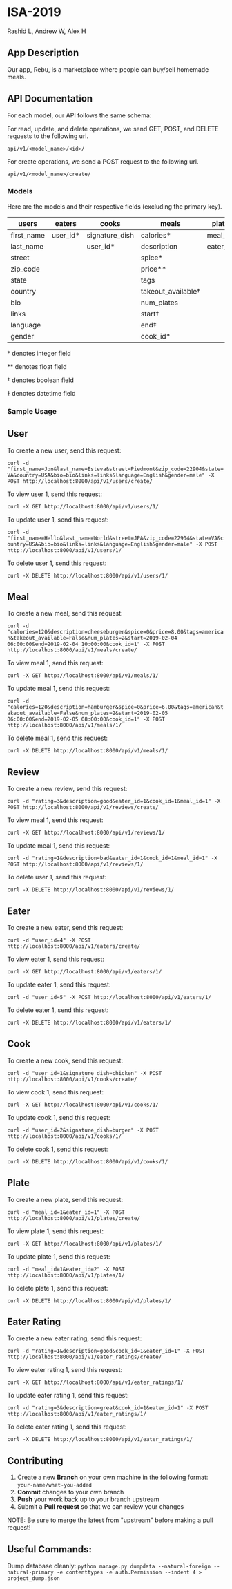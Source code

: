 # ISA-2019
Rashid L, Andrew W, Alex H

## App Description
Our app, Rebu, is a marketplace where people can buy/sell homemade meals. 

## API Documentation
For each model, our API follows the same schema:

For read, update, and delete operations, we send GET, POST, and DELETE requests to the following url.

`api/v1/<model_name>/<id>/`

For create operations, we send a POST request to the following url.

`api/v1/<model_name>/create/`

### Models
Here are the models and their respective fields (excluding the primary key).

| users      	| eaters  	| cooks          	| meals             	| plates   	| eater_ratings 	| reviews     	|
|------------	|---------	|----------------	|-------------------	|----------	|---------------	|-------------	|
| first_name 	| user_id*	| signature_dish 	| calories*         	| meal_id* 	| rating*       	| rating*     	|
| last_name  	|         	| user_id*       	| description       	| eater_id*	| description   	| description 	|
| street     	|         	|                	| spice*            	|          	| cook_id*      	| eater_id*   	|
| zip_code   	|         	|                	| price**           	|          	| eater_id*     	| cook_id*    	|
| state      	|         	|                	| tags              	|          	|               	| meal_id*    	|
| country    	|         	|                	| takeout_available†	|          	|               	|             	|
| bio        	|         	|                	| num_plates        	|          	|               	|             	|
| links      	|         	|                	| start‡            	|          	|               	|             	|
| language   	|         	|                	| end‡              	|          	|               	|             	|
| gender     	|         	|                	| cook_id*          	|          	|               	|             	|

\* denotes integer field

\** denotes float field

† denotes boolean field

‡ denotes datetime field

### Sample Usage
## User
To create a new user, send this request:

`curl -d "first_name=Jon&last_name=Esteva&street=Piedmont&zip_code=22904&state=VA&country=USA&bio=bio&links=links&language=English&gender=male" -X POST http://localhost:8000/api/v1/users/create/`

To view user 1, send this request:

`curl -X GET http://localhost:8000/api/v1/users/1/`

To update user 1, send this request:

`curl -d "first_name=Hello&last_name=World&street=JPA&zip_code=22904&state=VA&country=USA&bio=bio&links=links&language=English&gender=male" -X POST http://localhost:8000/api/v1/users/1/`

To delete user 1, send this request:

`curl -X DELETE http://localhost:8000/api/v1/users/1/`

## Meal
To create a new meal, send this request:

`curl -d "calories=120&description=cheeseburger&spice=0&price=8.00&tags=american&takeout_available=False&num_plates=2&start=2019-02-04 06:00:00&end=2019-02-04 10:00:00&cook_id=1" -X POST http://localhost:8000/api/v1/meals/create/`

To view meal 1, send this request:

`curl -X GET http://localhost:8000/api/v1/meals/1/`

To update meal 1, send this request:

`curl -d "calories=120&description=hamburger&spice=0&price=6.00&tags=american&takeout_available=False&num_plates=2&start=2019-02-05 06:00:00&end=2019-02-05 08:00:00&cook_id=1" -X POST http://localhost:8000/api/v1/meals/1/`

To delete meal 1, send this request:

`curl -X DELETE http://localhost:8000/api/v1/meals/1/`

## Review
To create a new review, send this request:

`curl -d "rating=3&description=good&eater_id=1&cook_id=1&meal_id=1" -X POST http://localhost:8000/api/v1/reviews/create/`

To view meal 1, send this request:

`curl -X GET http://localhost:8000/api/v1/reviews/1/`

To update meal 1, send this request:

`curl -d "rating=1&description=bad&eater_id=1&cook_id=1&meal_id=1" -X POST http://localhost:8000/api/v1/reviews/1/`

To delete user 1, send this request:

`curl -X DELETE http://localhost:8000/api/v1/reviews/1/`

## Eater
To create a new eater, send this request:

`curl -d "user_id=4" -X POST http://localhost:8000/api/v1/eaters/create/`

To view eater 1, send this request:

`curl -X GET http://localhost:8000/api/v1/eaters/1/`

To update eater 1, send this request:

`curl -d "user_id=5" -X POST http://localhost:8000/api/v1/eaters/1/`

To delete eater 1, send this request:

`curl -X DELETE http://localhost:8000/api/v1/eaters/1/`

## Cook
To create a new cook, send this request:

`curl -d "user_id=1&signature_dish=chicken" -X POST http://localhost:8000/api/v1/cooks/create/`

To view cook 1, send this request:

`curl -X GET http://localhost:8000/api/v1/cooks/1/`

To update cook 1, send this request:

`curl -d "user_id=2&signature_dish=burger" -X POST http://localhost:8000/api/v1/cooks/1/`

To delete cook 1, send this request:

`curl -X DELETE http://localhost:8000/api/v1/cooks/1/`

## Plate
To create a new plate, send this request:

`curl -d "meal_id=1&eater_id=1" -X POST http://localhost:8000/api/v1/plates/create/`

To view plate 1, send this request:

`curl -X GET http://localhost:8000/api/v1/plates/1/`

To update plate 1, send this request:

`curl -d "meal_id=1&eater_id=2" -X POST http://localhost:8000/api/v1/plates/1/`

To delete plate 1, send this request:

`curl -X DELETE http://localhost:8000/api/v1/plates/1/`

## Eater Rating
To create a new eater rating, send this request:

`curl -d "rating=1&description=good&cook_id=1&eater_id=1" -X POST http://localhost:8000/api/v1/eater_ratings/create/`

To view eater rating 1, send this request:

`curl -X GET http://localhost:8000/api/v1/eater_ratings/1/`

To update eater rating 1, send this request:

`curl -d "rating=3&description=great&cook_id=1&eater_id=1" -X POST http://localhost:8000/api/v1/eater_ratings/1/`

To delete eater rating 1, send this request:

`curl -X DELETE http://localhost:8000/api/v1/eater_ratings/1/`

## Contributing

 1. Create a new **Branch** on your own machine in the following format: `your-name/what-you-added`
 2. **Commit** changes to your own branch
 3. **Push** your work back up to your branch upstream
 4. Submit a **Pull request** so that we can review your changes

NOTE: Be sure to merge the latest from "upstream" before making a pull request!

## Useful Commands:
Dump database cleanly:
`python manage.py dumpdata --natural-foreign --natural-primary -e contenttypes -e auth.Permission --indent 4 > project_dump.json`
